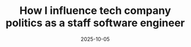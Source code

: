 ---
title: "How I influence tech company politics as a staff software engineer"
date: 2025-10-05
externalLink: https://www.seangoedecke.com/how-to-influence-politics/
---